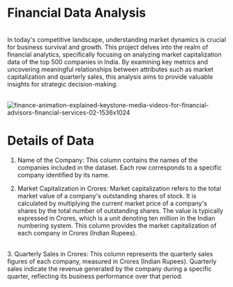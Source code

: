 # Financial Data Analysis
<br>
In today's competitive landscape, understanding market dynamics is crucial for business survival and growth. This project delves into the realm of financial analytics, specifically focusing on analyzing market capitalization data of the top 500 companies in India. By examining key metrics and uncovering meaningful relationships between attributes such as market capitalization and quarterly sales, this analysis aims to provide valuable insights for strategic decision-making.
<br><br>


![finance-animation-explained-keystone-media-videos-for-financial-advisors-financial-services-02-1536x1024](https://github.com/user-attachments/assets/bf5a8f75-f294-41b2-addc-f2c1c89a0b30)


# Details of Data
1. Name of the Company: This column contains the names of the companies included in the dataset. Each row corresponds to a specific company identified by its name.

2. Market Capitalization in Crores: Market capitalization refers to the total market value of a company's outstanding shares of stock. It is calculated by multiplying the current market price of a company's shares by the total number of outstanding shares. The value is typically expressed in Crores, which is a unit denoting ten million in the Indian numbering system. This column provides the market capitalization of each company in Crores (Indian Rupees).
<br>
3. Quarterly Sales in Crores: This column represents the quarterly sales figures of each company, measured in Crores (Indian Rupees). Quarterly sales indicate the revenue generated by the company during a specific quarter, reflecting its business performance over that period.
<br>


